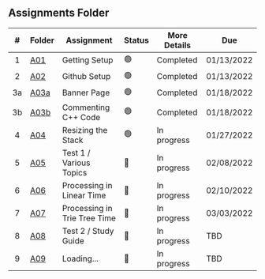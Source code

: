 ##  Assignments Folder

|   #   | Folder | Assignment |    Status  | More Details   |   Due |
| :---: | ----------- | ---------------------- |    ----------- |----------- |----------- |
|   1   | <a href="https://docs.google.com/spreadsheets/d/1SvxY7V82s1o-MfIch2vWafe0FpAWLEObwlbyb2lK7yk/edit#gid=0">A01</a>     | Getting Setup    |   🟢  | Completed | 01/13/2022  |
|   2   | <a href="../../../">A02</a>     | Github Setup    |    🟢  | Completed|    01/13/2022  |
|   3a   | <a href="A03a">A03a</a>     | Banner Page   |    🟢  | Completed| 01/18/2022  |
|   3b   | <a href="A03b">A03b</a>     | Commenting C++ Code   |    🟢  | Completed| 01/18/2022  |
|   4   | <a href="P01">A04</a>     | Resizing the Stack   |    🟢  | In progress| 01/27/2022  |
|   5   | <a href="A05">A05</a>     | Test 1 / Various Topics   |    🔴  | In progress| 02/08/2022  |
|   6   | <a href="A06">A06</a>     | Processing in Linear Time   |    🔴  | In progress| 02/10/2022  |
|   7   | <a href="A07">A07</a>     | Processing in Trie Tree Time   |    🔴  | In progress| 03/03/2022  |
|   8   | <a href="A08">A08</a>     | Test 2 / Study Guide   |    🔴  | In progress| TBD  |
|   9   | <a href="A09">A09</a>     | Loading...   |    🔴  | In progress| TBD  |
